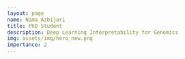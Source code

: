 ```yaml
---
layout: page
name: Nima Azbijari
title: PhD Student
description: Deep Learning Interpretability for Genomics
img: assets/img/hero_new.png
importance: 2
---
```




